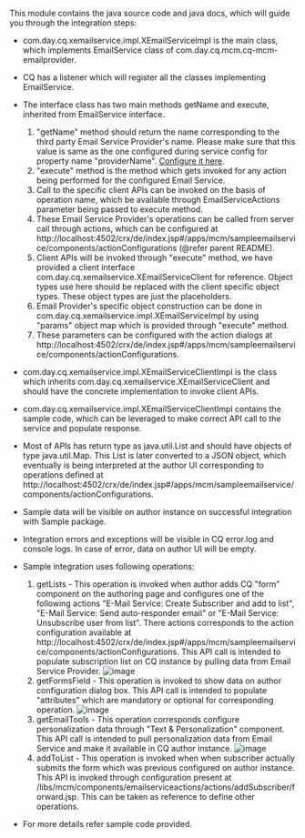 This module contains the java source code and java docs, which will guide you through the integration steps:

- com.day.cq.xemailservice.impl.XEmailServiceImpl is the main class, which implements EmailService class of com.day.cq.mcm.cq-mcm-emailprovider.
- CQ has a listener which will register all the classes implementing EmailService.
- The interface class has two main methods getName and execute, inherited from EmailService interface.

  1. "getName" method should return the name corresponding to the third party Email Service Provider's name. Please make sure that this value is same as the one configured during service config for property name "providerName". [Configure it here](http://localhost:4502/crx/de/index.jsp#/apps/mcm/sampleemailservice/components/sampleemailservicepage/dialog/items/general/items/providerName).
  2. "execute" method is the method which gets invoked for any action being performed for the configured Email Service.
  3. Call to the specific client APIs can be invoked on the basis of operation name, which be available through EmailServiceActions parameter being passed to execute method.
  4. These Email Service Provider's operations can be called from server call through actions, which can be configured at http://localhost:4502/crx/de/index.jsp#/apps/mcm/sampleemailservice/components/actionConfigurations (@refer parent README).
  5. Client APIs will be invoked through "execute" method, we have provided a client interface com.day.cq.xemailservice.XEmailServiceClient for reference. Object types use here should be replaced with  the client specific object types. These object types are just the placeholders.
  6. Email Provider's specific object construction can be done in com.day.cq.xemailservice.impl.XEmailServiceImpl by using "params" object map which is provided through "execute" method.
  7. These parameters can be configured with the action dialogs at http://localhost:4502/crx/de/index.jsp#/apps/mcm/sampleemailservice/components/actionConfigurations.
	
- com.day.cq.xemailservice.impl.XEmailServiceClientImpl is the class which inherits com.day.cq.xemailservice.XEmailServiceClient and should have the concrete implementation
to invoke client APIs.
- com.day.cq.xemailservice.impl.XEmailServiceClientImpl contains the sample code, which can be leveraged to make correct API call to the service and populate response.
- Most of APIs has return type as java.util.List and should have objects of type java.util.Map. This List is later converted to a JSON object, which eventually is being interpreted at the author UI corresponding to operations defined at http://localhost:4502/crx/de/index.jsp#/apps/mcm/sampleemailservice/components/actionConfigurations.
- Sample data will be visible on author instance on successful integration with Sample package.
- Integration errors and exceptions will be visible in CQ error.log and console logs. In case of error, data on author UI will be empty.
- Sample integration uses following operations:
    1. getLists - This operation is invoked when author adds CQ "form" component on the authoring page and configures one of the following actions "E-Mail Service: Create Subscriber and add to list", "E-Mail Service: Send auto-responder email" or "E-Mail Service: Unsubscribe user from list".
       There actions corresponds to the action configuration available at http://localhost:4502/crx/de/index.jsp#/apps/mcm/sampleemailservice/components/actionConfigurations. This API call is intended to populate subscription list on CQ instance by pulling data from Email Service Provider.
       ![image](https://raw.github.com/Adobe-Marketing-Cloud/experiencemanager-java-emailprovider/diagrams/images/getListAPIcall.png)
    2. getFormsField - This operation is invoked to show data on author configuration dialog box. This API call is intended to populate "attributes" which are mandatory or optional for corresponding operation.
        ![image](https://raw.github.com/Adobe-Marketing-Cloud/experiencemanager-java-emailprovider/diagrams/images/getFormsFieldAPIcall.png)
    3. getEmailTools - This operation corresponds configure personalization data through "Text & Personalization" component. This API call is intended to pull personalization data from Email Service and make it available in CQ author instance.
        ![image](https://raw.github.com/Adobe-Marketing-Cloud/experiencemanager-java-emailprovider/diagrams/images/getEmailToolsAPIcall.png)
    4. addToList - This operation is invoked when when subscriber actually submits the form which was previous configured on author instance. This API is invoked through configuration present at /libs/mcm/components/emailserviceactions/actions/addSubscriber/forward.jsp. This can be taken as reference to define other operations.
- For more details refer sample code provided.

